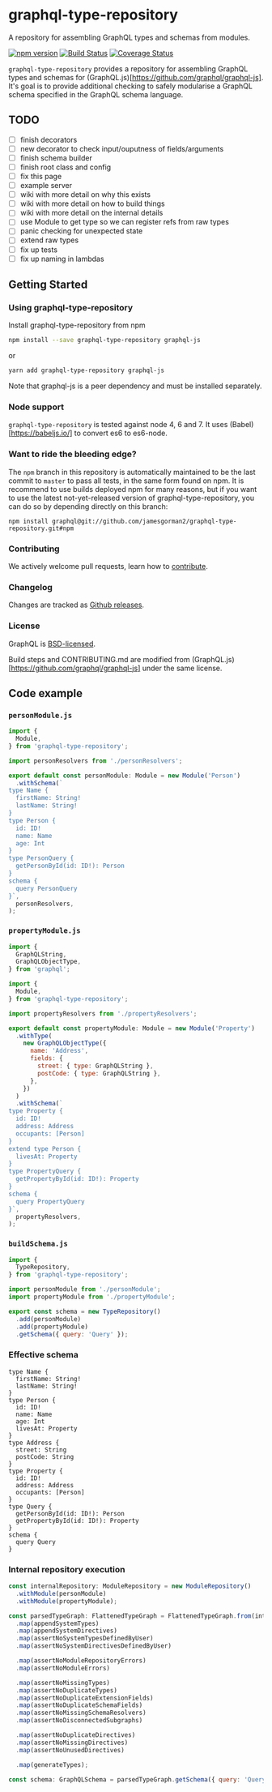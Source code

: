 # graphql-type-repository

A repository for assembling GraphQL types and schemas from modules.

[![npm version](https://badge.fury.io/js/graphql-type-repository.svg)](https://badge.fury.io/js/graphql-type-repository) [![Build Status](https://travis-ci.org/jamesgorman2/graphql-type-repository.svg?branch=master)](https://travis-ci.org/jamesgorman2/graphql-type-repository) [![Coverage Status](https://coveralls.io/repos/github/jamesgorman2/graphql-type-repository/badge.svg?branch=master)](https://coveralls.io/github/jamesgorman2/graphql-type-repository?branch=master)

`graphql-type-repository` provides a repository for assembling
GraphQL types and schemas for (GraphQL.js)[https://github.com/graphql/graphql-js].
It's goal is to provide additional checking to safely modularise a GraphQL
schema specified in the GraphQL schema language.

## TODO
- [ ] finish decorators
- [ ] new decorator to check input/ouputness of fields/arguments
- [ ] finish schema builder
- [ ] finish root class and config
- [ ] fix this page
- [ ] example server
- [ ] wiki with more detail on why this exists
- [ ] wiki with more detail on how to build things
- [ ] wiki with more detail on the internal details
- [ ] use Module to get type so we can register refs from raw types
- [ ] panic checking for unexpected state
- [ ] extend raw types
- [ ] fix up tests
- [ ] fix up naming in lambdas

## Getting Started

### Using graphql-type-repository

Install graphql-type-repository from npm

```sh
npm install --save graphql-type-repository graphql-js
```
or
```sh
yarn add graphql-type-repository graphql-js
```

Note that graphql-js is a peer dependency and must be installed
separately.

### Node support

`graphql-type-repository` is tested against node 4, 6 and 7. It uses
(Babel)[https://babeljs.io/] to convert es6 to es6-node.

### Want to ride the bleeding edge?

The `npm` branch in this repository is automatically maintained to be the last
commit to `master` to pass all tests, in the same form found on npm. It is
recommend to use builds deployed npm for many reasons, but if you want to use
the latest not-yet-released version of graphql-type-repository, you can do so by depending
directly on this branch:

```
npm install graphql@git://github.com/jamesgorman2/graphql-type-repository.git#npm
```

### Contributing

We actively welcome pull requests, learn how to
[contribute](https://github.com/jamesgorman2/graphql-type-repository/blob/master/CONTRIBUTING.md).

### Changelog

Changes are tracked as [Github releases](https://github.com/jamesgorman2/graphql-type-repository/releases).

### License

GraphQL is [BSD-licensed](https://github.com/jamesgorman2/graphql-type-repository/blob/master/LICENSE).

Build steps and CONTRIBUTING.md are modified from (GraphQL.js)[https://github.com/graphql/graphql-js]
under the same license.

## Code example

### `personModule.js`
```javascript
import {
  Module,
} from 'graphql-type-repository';

import personResolvers from './personResolvers';

export default const personModule: Module = new Module('Person')
  .withSchema(`
type Name {
  firstName: String!
  lastName: String!
}
type Person {
  id: ID!
  name: Name
  age: Int
}
type PersonQuery {
  getPersonById(id: ID!): Person
}
schema {
  query PersonQuery
}`,
  personResolvers,
);
```

### `propertyModule.js`
```javascript
import {
  GraphQLString,
  GraphQLObjectType,
} from 'graphql';

import {
  Module,
} from 'graphql-type-repository';

import propertyResolvers from './propertyResolvers';

export default const propertyModule: Module = new Module('Property')
  .withType(
    new GraphQLObjectType({
      name: 'Address',
      fields: {
        street: { type: GraphQLString },
        postCode: { type: GraphQLString },
      },
    })
  )
  .withSchema(`
type Property {
  id: ID!
  address: Address
  occupants: [Person]
}
extend type Person {
  livesAt: Property
}
type PropertyQuery {
  getPropertyById(id: ID!): Property
}
schema {
  query PropertyQuery
}`,
  propertyResolvers,
);
```

### `buildSchema.js`
```javascript
import {
  TypeRepository,
} from 'graphql-type-repository';

import personModule from './personModule';
import propertyModule from './propertyModule';

export const schema = new TypeRepository()
  .add(personModule)
  .add(propertyModule)
  .getSchema({ query: 'Query' });
```

### Effective schema
```
type Name {
  firstName: String!
  lastName: String!
}
type Person {
  id: ID!
  name: Name
  age: Int
  livesAt: Property
}
type Address {
  street: String
  postCode: String
}
type Property {
  id: ID!
  address: Address
  occupants: [Person]
}
type Query {
  getPersonById(id: ID!): Person
  getPropertyById(id: ID!): Property
}
schema {
  query Query
}
```

### Internal repository execution
```javascript
const internalRepository: ModuleRepository = new ModuleRepository()
  .withModule(personModule)
  .withModule(propertyModule);

const parsedTypeGraph: FlattenedTypeGraph = FlattenedTypeGraph.from(internalRepository)
  .map(appendSystemTypes)
  .map(appendSystemDirectives)
  .map(assertNoSystemTypesDefinedByUser)
  .map(assertNoSystemDirectivesDefinedByUser)

  .map(assertNoModuleRepositoryErrors)
  .map(assertNoModuleErrors)

  .map(assertNoMissingTypes)
  .map(assertNoDuplicateTypes)
  .map(assertNoDuplicateExtensionFields)
  .map(assertNoDuplicateSchemaFields)
  .map(assertNoMissingSchemaResolvers)
  .map(assertNoDisconnectedSubgraphs)

  .map(assertNoDuplicateDirectives)
  .map(assertNoMissingDirectives)
  .map(assertNoUnusedDirectives)

  .map(generateTypes);

const schema: GraphQLSchema = parsedTypeGraph.getSchema({ query: 'Query' });
```
